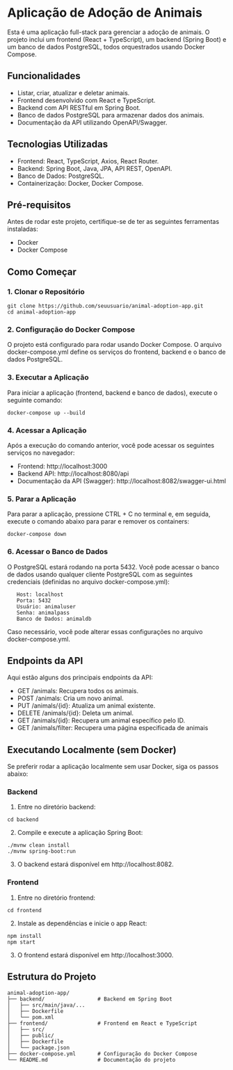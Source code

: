 # Aplicação de Adoção de Animais
Esta é uma aplicação full-stack para gerenciar a adoção de animais. O projeto inclui um frontend (React + TypeScript), um backend (Spring Boot) e um banco de dados PostgreSQL, todos orquestrados usando Docker Compose.

## Funcionalidades
- Listar, criar, atualizar e deletar animais.
- Frontend desenvolvido com React e TypeScript.
- Backend com API RESTful em Spring Boot.
- Banco de dados PostgreSQL para armazenar dados dos animais.
- Documentação da API utilizando OpenAPI/Swagger.

## Tecnologias Utilizadas
- Frontend: React, TypeScript, Axios, React Router.
- Backend: Spring Boot, Java, JPA, API REST, OpenAPI.
- Banco de Dados: PostgreSQL.
- Containerização: Docker, Docker Compose.

## Pré-requisitos
Antes de rodar este projeto, certifique-se de ter as seguintes ferramentas instaladas:

- Docker
- Docker Compose

## Como Começar
### 1. Clonar o Repositório

```
git clone https://github.com/seuusuario/animal-adoption-app.git
cd animal-adoption-app
```

### 2. Configuração do Docker Compose

O projeto está configurado para rodar usando Docker Compose. O arquivo docker-compose.yml define os serviços do frontend, backend e o banco de dados PostgreSQL.

### 3. Executar a Aplicação

Para iniciar a aplicação (frontend, backend e banco de dados), execute o seguinte comando:

```
docker-compose up --build
```

### 4. Acessar a Aplicação

Após a execução do comando anterior, você pode acessar os seguintes serviços no navegador:

- Frontend: http://localhost:3000
- Backend API: http://localhost:8080/api
- Documentação da API (Swagger): http://localhost:8082/swagger-ui.html

### 5. Parar a Aplicação

Para parar a aplicação, pressione CTRL + C no terminal e, em seguida, execute o comando abaixo para parar e remover os containers:

```
docker-compose down
```

### 6. Acessar o Banco de Dados
O PostgreSQL estará rodando na porta 5432. Você pode acessar o banco de dados usando qualquer cliente PostgreSQL com as seguintes credenciais (definidas no arquivo docker-compose.yml):

```
   Host: localhost
   Porta: 5432
   Usuário: animaluser
   Senha: animalpass
   Banco de Dados: animaldb 
```

Caso necessário, você pode alterar essas configurações no arquivo docker-compose.yml.

## Endpoints da API
Aqui estão alguns dos principais endpoints da API:

- GET /animals: Recupera todos os animais.
- POST /animals: Cria um novo animal.
- PUT /animals/{id}: Atualiza um animal existente.
- DELETE /animals/{id}: Deleta um animal.
- GET /animals/{id}: Recupera um animal específico pelo ID.
- GET /animals/filter: Recupera uma página especificada de animais

## Executando Localmente (sem Docker)
Se preferir rodar a aplicação localmente sem usar Docker, siga os passos abaixo:

### Backend

1. Entre no diretório backend:
```
cd backend
```

2. Compile e execute a aplicação Spring Boot:
```
./mvnw clean install
./mvnw spring-boot:run
```

3. O backend estará disponível em http://localhost:8082.

### Frontend

1. Entre no diretório frontend:
```
cd frontend
```
2. Instale as dependências e inicie o app React:
```
npm install
npm start
```
3. O frontend estará disponível em http://localhost:3000.

## Estrutura do Projeto

```
animal-adoption-app/
├── backend/                 # Backend em Spring Boot
│   ├── src/main/java/...
│   ├── Dockerfile
│   └── pom.xml
├── frontend/                # Frontend em React e TypeScript
│   ├── src/
│   ├── public/
│   ├── Dockerfile
│   └── package.json
├── docker-compose.yml       # Configuração do Docker Compose
└── README.md                # Documentação do projeto
```